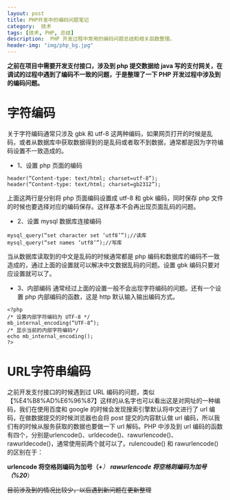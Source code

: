```yaml
---
layout: post
title: PHP开发中的编码问题笔记
category:  技术
tags: [技术, PHP, 总结]
description:  PHP 开发过程中常用的编码问题总结和相关函数整理。
header-img: "img/php_bg.jpg"
---
```


**之前在项目中需要开发支付接口，涉及到 php 提交数据给 java 写的支付网关，在调试的过程中遇到了编码不一致的问题，于是整理了一下 PHP 开发过程中涉及到的编码问题。**

# 字符编码
关于字符编码通常只涉及 gbk 和 utf-8 这两种编码，如果网页打开的时候是乱码，或者从数据库中获取数据得到的是乱码或者取不到数据，通常都是因为字符编码设置不一致造成的。

- 1、设置 php 页面的编码

```
header(“Content-type: text/html; charset=utf-8”);
header(“Content-type: text/html; charset=gb2312”); 

```
上面这两行是分别将 php 页面编码设置成 utf-8 和 gbk 编码，同时保存 php 文件的时候也要选择对应的编码保存。这样基本不会再出现页面乱码的问题。

- 2、设置 mysql 数据库连接编码

```
mysql_query(“set character set ‘utf8’”);//读库
mysql_query(“set names ‘utf8’”);//写库

```
当从数据库读取到的中文是乱码的时候通常都是 php 编码和数据库的编码不一致造成的，通过上面的设置就可以解决中文数据乱码的问题。设置 gbk 编码只要对应设置就可以了。

- 3、内部编码
通常经过上面的设置一般不会出现字符编码的问题。还有一个设置 php 内部编码的函数，这是 http 默认输入输出编码方式。

```
<?php
/* 设置内部字符编码为 UTF-8 */
mb_internal_encoding(“UTF-8”);
/* 显示当前的内部字符编码*/
echo mb_internal_encoding();
?>
```

#  URL字符串编码
之前开发支付接口的时候遇到过 URL 编码的问题，类似【%E4%B8%AD%E6%96%87】这样的从名字也可以看出这是对网址的一种编码，我们在使用百度和 google 的时候会发现搜索引擎默认将中文进行了 url 编码，在做数据提交的时候浏览器也会将 post 提交的内容默认做 url 编码，所以我们有的时候从服务获取的数据也要做一下 url 解码。PHP 中涉及到 url 编码的函数有四个，分别是urlencode()、urldecode()、rawurlencode()、rawurldecode()，通常使用前两个就可以了。rulencoude() 和 rawurlencode() 的区别在于：

**urlencode 将空格则编码为加号（+***）
**rawurlencode 将空格则编码为加号（%20***）

~~目前涉及到的情况比较少，以后遇到新问题在更新整理~~



